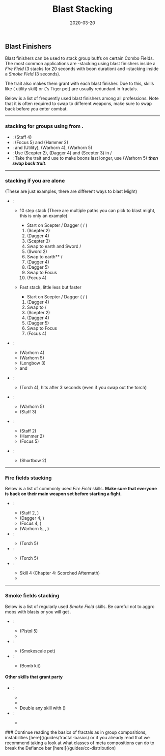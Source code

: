 ﻿---
title: 'Blast Stacking'
date: '2020-03-20'
image: './images/stacking.jpg'
description: 'Use blasts and combo fields to stack large amounts of Might, Fury and Stealth on your party.'
---

## Blast Finishers

Blast finishers can be used to stack group buffs on certain Combo Fields. The most common applications are <Boon name="might"/>-stacking using blast finishers inside a _Fire Field_ (3 stacks for 20 seconds with boon duration) and <Effect name="stealth"/>-stacking inside a _Smoke Field_ (3 seconds).

The <Specialization name="elementalist"/> trait <Trait id="1510"/> also makes them grant <Boon name="fury"/> with each blast finisher. Due to this, skills like <Skill id="14403"/> (<Specialization anme="Warrior"/> utility skill) or <Skill id="31451"/> (<Specialization anme="Ranger"/>'s Tiger pet) are usually redundant in fractals.

Below is a list of frequently used blast finishers among all professions. Note that it is often required to swap to different weapons, make sure to swap back before you enter combat.

---

### <Boon name="might"/> stacking for groups using <Skill name="Moa Stance"/> from <Specialization name="soulbeast"/>.
- <Specialization name="renegade"/>: <Skill name="Renewing Wave"/> (Staff 4)
- <Specialization name="firebrand"/>: <Skill name="Shield of Wrath"/> (Focus 5) and <Skill name="Mighty Blow"/> (Hammer 2)
- <Specialization name="berserker"/>: <Skill id="14405"/> and <Skill id="14407"/> (Utility), <Skill id="14393"/> (Warhorn 4), <Skill id="14394"/> (Warhorn 5)
- <Specialization name="weaver"/>: Use <Skill id="5692"/> (Scepter 2), <Skill id="5691"/> (Dagger 4) and <Skill id="5675"/> (Scepter 3) in <Skill id="5492" disableText/> / <Skill id="5492" disableText/>
- <Specialization name="soulbeast"/>: Take the trait <Trait name="Leader of the Pack"/> and use <Skill name="Moa Stance"/> to make boons last longer, use <Skill id="12621"/> (Warhorn 5) ***then swap back trait***. 




---

### <Boon name="might"/> stacking if you are alone

(These are just examples, there are different ways to blast Might)

- <Specialization name="weaver"/>:

  - 10 step <Boon name="Might"/> stack (There are multiple paths you can pick to blast might, this is only an example)

    - Start on Scepter / Dagger (<Skill id="5492" disableText/> / <Skill id="5492" disableText/>)

    1. <Skill id="5692"/> (Scepter 2)
    2. <Skill id="5691"/> (Dagger 4)
    3. <Skill id="5675"/> (Scepter 3)
    4. Swap to earth and Sword <Skill id="5495" disableText/> / <Skill id="5492" disableText/>
    5. <Skill id="40709"/> (Sword 2)
    6. Swap to earth\*\* <Skill id="5495" disableText/> / <Skill id="5495" disableText/>
    7. <Skill id="5690"/> (Dagger 4)
    8. <Skill id="5522"/> (Dagger 5)
    9. Swap to Focus
    10. <Skill id="5555"/> (Focus 4)

  - Fast <Boon name="Might"/> stack, little less <Boon name="Might" disableText/> but faster

    - Start on Scepter / Dagger (<Skill name="Earth Attunement" specialization="elementalist" disableText/> / <Skill name="Fire Attunement" specialization="elementalist" disableText/>)

    1. <Skill id="5691"/> (Dagger 4)
    2. Swap to <Skill name="Fire Attunement" specialization="elementalist" disableText/> / <Skill name="Earth Attunement" specialization="elementalist" disableText/>
    3. <Skill id="5692"/> (Scepter 2)
    4. <Skill id="5690"/> (Dagger 4)
    5. <Skill id="5522"/> (Dagger 5)
    6. Swap to Focus
    7. <Skill id="5555"/> (Focus 4)

- <Specialization name="warrior"/>:
  - <Skill id="14393"/> (Warhorn 4)
  - <Skill id="14394"/> (Warhorn 5)
  - <Skill id="14381"/> (Longbow 3)
  - <Skill id="14405"/> and <Skill id="14407"/>
- <Specialization name="mesmer"/>:
  - <Skill id="10285"/> (Torch 4), hits after 3 seconds (even if you swap out the torch)
- <Specialization name="ranger"/>:
  - <Skill id="12621"/> (Warhorn 5)
  - <Skill id="31535"/> (Staff 3)
- <Specialization name="guardian"/>:
  - <Skill id="9140"/> (Staff 2)
  - <Skill id="9194"/> (Hammer 2)
  - <Skill id="9082"/> (Focus 5)
- <Specialization name="thief"/>:
  - <Skill id="13041"/> (Shortbow 2)

---

### Fire fields <Label><Boon name="might"/> stacking</Label>

Below is a list of commonly used _Fire Field_ skills. **Make sure that everyone is back on their main weapon set before starting a fight.**

- <Specialization name="elementalist"/>:
  - <Skill id="5548"/> (Staff 2, <Skill id="5492" disableText/>)
  - <Skill id="5691"/> (Dagger 4, <Skill id="5492" disableText/>)
  - <Skill id="5497"/> (Focus 4, <Skill id="5492" disableText/>)
  - <Skill id="29533"/> (Warhorn 5, <Skill id="5492" disableText/>, <Specialization disableText name="tempest"/>)
- <Specialization name="berserker"/>:
  - <Skill id="29940"/> (Torch 5)
- <Specialization name="ranger"/>:
  - <Skill id="12504"/> (Torch 5)
- <Specialization name="Firebrand"/>:
  - <Skill id="44364"/> Skill 4 (Chapter 4: Scorched Aftermath)
  - <Skill id="9253"/>

---

### Smoke fields <Label><Effect name="stealth"/> stacking</Label>

Below is a list of regularly used _Smoke Field_ skills. Be careful not to aggro mobs with blasts or you will get <Effect name="revealed"/>.

- <Specialization name="thief"/>:
  - <Skill id="13113"/> (Pistol 5)
  - <Skill id="13065"/>
- <Specialization name="ranger"/>:
  - <Skill id="31568"/> (Smokescale pet)
- <Specialization name="engineer"/>:
  - <Skill id="5824"/> (Bomb kit)

#### Other skills that grant party <Effect name="stealth"/>

- <Specialization name="mesmer"/>:
  - <Skill id="10245"/>
  - <Skill id="10187"/>
  - Double any skill with <Skill id="29830"/> (<Specialization disableText name="chronomancer"/>)
- <Specialization name="thief"/>:
  - <Skill id="13117"/>

<Divider text="What now?"/>
### Continue reading the basics of fractals as in group compositions, instabilities [here](/guides/fractal-basics) or if you already read that we recommend taking a look at what classes of meta compositions can do to break the Defiance bar [here!](/guides/cc-distribution)
